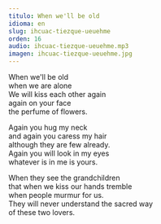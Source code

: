 ```yaml
---
titulo: When we'll be old
idioma: en
slug: ihcuac-tiezque-ueuehme
orden: 16
audio: ihcuac-tiezque-ueuehme.mp3
imagen: ihcuac-tiezque-ueuehme.jpg
---
```


When we'll be old<br>
when we are alone<br>
We will kiss each other again<br>
again on your face<br>
the perfume of flowers.<br>

Again you hug my neck<br>
and again you caress my hair<br>
although they are few already.<br>
Again you will look in my eyes<br>
whatever is in me is yours.<br>

When they see the grandchildren<br>
that when we kiss our hands tremble<br>
when people murmur for us.<br>
They will never understand the sacred way<br>
of these two lovers.<br>

